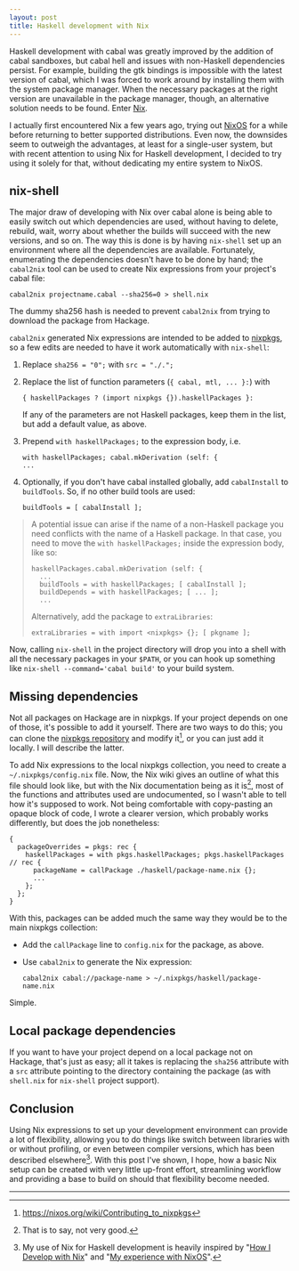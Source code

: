 ```yaml
---
layout: post
title: Haskell development with Nix
---
```


Haskell development with cabal was greatly improved by the addition of cabal sandboxes, but cabal hell and issues with non-Haskell dependencies persist. For example, building the gtk bindings is impossible with the latest version of cabal, which I was forced to work around by installing them with the system package manager. When the necessary packages at the right version are unavailable in the package manager, though, an alternative solution needs to be found. Enter [Nix](https://nixos.org/nix/).

I actually first encountered Nix a few years ago, trying out [NixOS](https://nixos.org/) for a while before returning to better supported distributions. Even now, the downsides seem to outweigh the advantages, at least for a single-user system, but with recent attention to using Nix for Haskell development, I decided to try using it solely for that, without dedicating my entire system to NixOS.

## nix-shell

The major draw of developing with Nix over cabal alone is being able to easily switch out which dependencies are used, without having to delete, rebuild, wait, worry about whether the builds will succeed with the new versions, and so on. The way this is done is by having `nix-shell` set up an environment where all the dependencies are available. Fortunately, enumerating the dependencies doesn't have to be done by hand; the `cabal2nix` tool can be used to create Nix expressions from your project's cabal file:

    cabal2nix projectname.cabal --sha256=0 > shell.nix

The dummy sha256 hash is needed to prevent `cabal2nix` from trying to download the package from Hackage.

`cabal2nix` generated Nix expressions are intended to be added to [nixpkgs](https://nixos.org/nixpkgs/), so a few edits are needed to have it work automatically with `nix-shell`:

1. Replace `sha256 = "0";` with `src = "./.";`
2. Replace the list of function parameters (`{ cabal, mtl, ... }:`) with

       { haskellPackages ? (import nixpkgs {}).haskellPackages }:

   If any of the parameters are not Haskell packages, keep them in the list, but add a default value, as above.
3. Prepend `with haskellPackages;` to the expression body, i.e.

       with haskellPackages; cabal.mkDerivation (self: {
       ...

4. Optionally, if you don't have cabal installed globally, add `cabalInstall` to `buildTools`. So, if no other build tools are used:

       buildTools = [ cabalInstall ];

> A potential issue can arise if the name of a non-Haskell package you need conflicts with the name of a Haskell package. In that case, you need to move the `with haskellPackages;` inside the expression body, like so:
>
>     haskellPackages.cabal.mkDerivation (self: {
>       ...
>       buildTools = with haskellPackages; [ cabalInstall ];
>       buildDepends = with haskellPackages; [ ... ];
>       ...
>
> Alternatively, add the package to `extraLibraries`:
>
>     extraLibraries = with import <nixpkgs> {}; [ pkgname ];
>

Now, calling `nix-shell` in the project directory will drop you into a shell with all the necessary packages in your `$PATH`, or you can hook up something like `nix-shell --command='cabal build'` to your build system.

## Missing dependencies

Not all packages on Hackage are in nixpkgs. If your project depends on one of those, it's possible to add it yourself. There are two ways to do this; you can clone the [nixpkgs repository](https://github.com/NixOS/nixpkgs) and modify it[^1], or you can just add it locally. I will describe the latter.

To add Nix expressions to the local nixpkgs collection, you need to create a `~/.nixpkgs/config.nix` file. Now, the Nix wiki gives an outline of what this file should look like, but with the Nix documentation being as it is[^2], most of the functions and attributes used are undocumented, so I wasn't able to tell how it's supposed to work. Not being comfortable with copy-pasting an opaque block of code, I wrote a clearer version, which probably works differently, but does the job nonetheless:

~~~
{
  packageOverrides = pkgs: rec {
    haskellPackages = with pkgs.haskellPackages; pkgs.haskellPackages // rec {
      packageName = callPackage ./haskell/package-name.nix {};
      ...
    };
  };
}
~~~

With this, packages can be added much the same way they would be to the main nixpkgs collection:

- Add the `callPackage` line to `config.nix` for the package, as above.
- Use `cabal2nix` to generate the Nix expression:

      cabal2nix cabal://package-name > ~/.nixpkgs/haskell/package-name.nix

Simple.

## Local package dependencies

If you want to have your project depend on a local package not on Hackage, that's just as easy; all it takes is replacing the `sha256` attribute with a `src` attribute pointing to the directory containing the package (as with `shell.nix` for `nix-shell` project support).

## Conclusion

Using Nix expressions to set up your development environment can provide a lot of flexibility, allowing you to do things like switch between libraries with or without profiling, or even between compiler versions, which has been described elsewhere[^3]. With this post I've shown, I hope, how a basic Nix setup can be created with very little up-front effort, streamlining workflow and providing a base to build on should that flexibility become needed.

---

[^1]: <https://nixos.org/wiki/Contributing_to_nixpkgs>
[^2]: That is to say, not very good.
[^3]: My use of Nix for Haskell development is heavily inspired by "[How I Develop with Nix](http://ocharles.org.uk/blog/posts/2014-02-04-how-i-develop-with-nixos.html)" and "[My experience with NixOS](http://fuuzetsu.co.uk/blog/posts/2014-06-28-My-experience-with-NixOS.html)".
